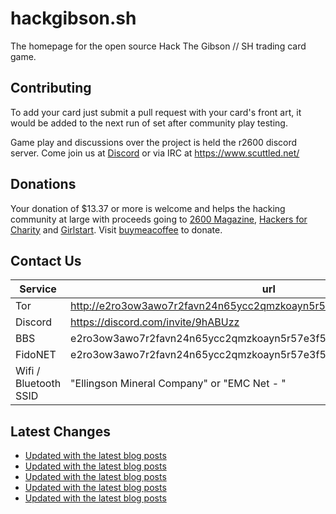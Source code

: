 # hackgibson.sh
The homepage for the open source Hack The Gibson // SH trading card game.


## Contributing

To add your card just submit a pull request with your card's front art, it would be added to the next run of set after community play testing.

Game play and discussions over the project is held the r2600 discord server. Come join us at [Discord](https://discord.com/invite/9hABUzz) or via IRC at https://www.scuttled.net/


## Donations

Your donation of $13.37 or more is welcome and helps the hacking community at large with proceeds going to [2600 Magazine](https://2600.com/), [Hackers for Charity](https://hackersforcharity.org) and [Girlstart](https://girlstart.org).  Visit [buymeacoffee](https://www.buymeacoffee.com/hackgibson.sh) to donate.


## Contact Us

Service | url
-|-
Tor | http://e2ro3ow3awo7r2favn24n65ycc2qmzkoayn5r57e3f56nvjwdcgg32ad.onion
Discord | https://discord.com/invite/9hABUzz
BBS | e2ro3ow3awo7r2favn24n65ycc2qmzkoayn5r57e3f56nvjwdcgg32ad.onion:23
FidoNET | e2ro3ow3awo7r2favn24n65ycc2qmzkoayn5r57e3f56nvjwdcgg32ad.onion:24554
Wifi / Bluetooth SSID | "Ellingson Mineral Company" or "EMC Net - <fidonet address>"

## Latest Changes
<!-- BLOG-POST-LIST:START -->
- [Updated with the latest blog posts](https://github.com/DFW2600/hackgibson.sh/commit/7d3a79b79c826cf92e83e68be56efbddee083d8e)
- [Updated with the latest blog posts](https://github.com/DFW2600/hackgibson.sh/commit/c135e11d6d16589b87d1868766337bf122470943)
- [Updated with the latest blog posts](https://github.com/DFW2600/hackgibson.sh/commit/da54f87585fd0b9d9d9872c16dc854c8f7e58ece)
- [Updated with the latest blog posts](https://github.com/DFW2600/hackgibson.sh/commit/1b374c6e747bfd17c931e5c0e071c014ab4b71fd)
- [Updated with the latest blog posts](https://github.com/DFW2600/hackgibson.sh/commit/75250ddad2f1ab756c3b38ad3c6e50619803d5ed)
<!-- BLOG-POST-LIST:END -->
